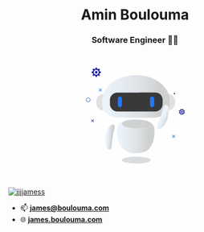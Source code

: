 <h1 align="center">Amin Boulouma</h1>
<h3 align="center">Software Engineer 👨‍💻</h3>
<p align= "center"><img src="https://github.com/amboulouma/amboulouma/blob/master/animation.gif" width="250" height="250"></p>

<p align="left"> <a href="https://twitter.com/james_amb77" target="blank"><img src="https://img.shields.io/twitter/follow/james_amb77?logo=twitter&style=for-the-badge" alt="jjjjamess" /></a> </p>

- 📫 **james@boulouma.com**
- 🌐 **[james.boulouma.com](https://james.boulouma.com)**
